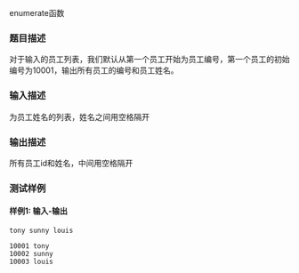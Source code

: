 enumerate函数

### 题目描述

对于输入的员工列表，我们默认从第一个员工开始为员工编号，第一个员工的初始编号为10001，输出所有员工的编号和员工姓名。

### 输入描述

为员工姓名的列表，姓名之间用空格隔开

### 输出描述

所有员工id和姓名，中间用空格隔开

### 测试样例

#### 样例1: 输入-输出

```
tony sunny louis 
```

```
10001 tony
10002 sunny
10003 louis
```

